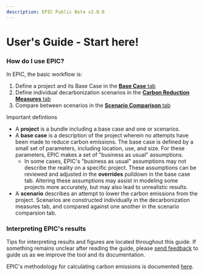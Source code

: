 ```yaml
---
description: EPIC Public Beta v2.0.0
---
```


# User's Guide - Start here!

### How do I use EPIC?

In EPIC, the basic workflow is:

1. Define a project and its Base Case in the [**Base Case** tab](base-case/)
2. Define individual decarbonization scenarios in the [**Carbon Reduction Measures** tab](carbon-reduction-measures/)
3. Compare between scenarios in the [**Scenario Comparison** tab](scenario-comparison.md)

Important defintions

* A **project** is a bundle including a base case and one or scenarios.
* A **base case** is a description of the project wherein no attempts have been made to reduce carbon emissions. The base case is defined by a small set of parameters, including location, use, and size. For these parameters, EPIC makes a set of "business as usual" assumptions.
  * In some cases, EPIC's "business as usual" assumptions may not describe the reality on a specific project. These assumptions can be reviewed and adjusted in the **overrides** pulldown in the base case tab. Altering these assumptions may assist in modeling some projects more accurately, but may also lead to unrealistic results.
* A **scenario** describes an attempt to lower the carbon emissions from the project. Scenarios are constructed individually in the decarbonization measures tab, and compared against one another in the scenario comparsion tab.

### Interpreting EPIC's results

Tips for interpreting results and figures are located throughout this guide. If something remains unclear after reading the guide, please [send feedback](https://forms.gle/2Hy6SEdkEJj4WMVr6) to guide us as we improve the tool and its documentation.

EPIC's methodology for calculating carbon emissions is documented [here](../methodology/). &#x20;
